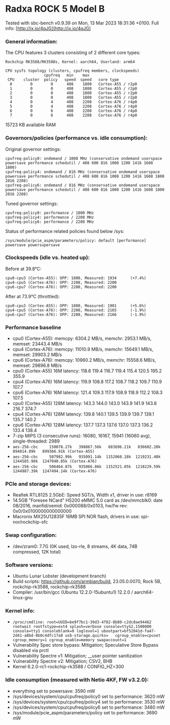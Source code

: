 # Radxa ROCK 5 Model B

Tested with sbc-bench v0.9.39 on Mon, 13 Mar 2023 18:31:36 +0100. Full info: [http://ix.io/4qJG](http://ix.io/4qJG)

### General information:

The CPU features 3 clusters consisting of 2 different core types:

    Rockchip RK3588/RK3588s, Kernel: aarch64, Userland: arm64
    
    CPU sysfs topology (clusters, cpufreq members, clockspeeds)
                     cpufreq   min    max
     CPU    cluster  policy   speed  speed   core type
      0        0        0      408    1800   Cortex-A55 / r2p0
      1        0        0      408    1800   Cortex-A55 / r2p0
      2        0        0      408    1800   Cortex-A55 / r2p0
      3        0        0      408    1800   Cortex-A55 / r2p0
      4        0        4      408    2208   Cortex-A76 / r4p0
      5        0        4      408    2208   Cortex-A76 / r4p0
      6        0        6      408    2208   Cortex-A76 / r4p0
      7        0        6      408    2208   Cortex-A76 / r4p0

15723 KB available RAM

### Governors/policies (performance vs. idle consumption):

Original governor settings:

    cpufreq-policy0: ondemand / 1008 MHz (conservative ondemand userspace powersave performance schedutil / 408 600 816 1008 1200 1416 1608 1800)
    cpufreq-policy4: ondemand / 816 MHz (conservative ondemand userspace powersave performance schedutil / 408 600 816 1008 1200 1416 1608 1800 2016 2208)
    cpufreq-policy6: ondemand / 816 MHz (conservative ondemand userspace powersave performance schedutil / 408 600 816 1008 1200 1416 1608 1800 2016 2208)

Tuned governor settings:

    cpufreq-policy0: performance / 1800 MHz
    cpufreq-policy4: performance / 2208 MHz
    cpufreq-policy6: performance / 2208 MHz

Status of performance related policies found below /sys:

    /sys/module/pcie_aspm/parameters/policy: default [performance] powersave powersupersave

### Clockspeeds (idle vs. heated up):

Before at 39.8°C:

    cpu0-cpu3 (Cortex-A55): OPP: 1800, Measured: 1934      (+7.4%)
    cpu4-cpu5 (Cortex-A76): OPP: 2208, Measured: 2200 
    cpu6-cpu7 (Cortex-A76): OPP: 2208, Measured: 2200 

After at 73.9°C (throttled):

    cpu0-cpu3 (Cortex-A55): OPP: 1800, Measured: 1901      (+5.6%)
    cpu4-cpu5 (Cortex-A76): OPP: 2208, Measured: 2165      (-1.9%)
    cpu6-cpu7 (Cortex-A76): OPP: 2208, Measured: 2166      (-1.9%)

### Performance baseline

  * cpu0 (Cortex-A55): memcpy: 6304.2 MB/s, memchr: 2953.1 MB/s, memset: 23443.4 MB/s
  * cpu4 (Cortex-A76): memcpy: 11010.9 MB/s, memchr: 15649.1 MB/s, memset: 29903.2 MB/s
  * cpu6 (Cortex-A76): memcpy: 10960.2 MB/s, memchr: 15558.6 MB/s, memset: 29896.8 MB/s
  * cpu0 (Cortex-A55) 16M latency: 118.6 119.4 116.7 119.4 115.4 120.5 195.2 355.9 
  * cpu4 (Cortex-A76) 16M latency: 119.9 108.8 117.2 108.7 118.2 109.7 110.9 107.7 
  * cpu6 (Cortex-A76) 16M latency: 121.4 109.3 117.9 108.9 118.9 112.2 108.3 107.5 
  * cpu0 (Cortex-A55) 128M latency: 143.3 144.0 143.0 143.9 141.9 143.8 216.7 374.7 
  * cpu4 (Cortex-A76) 128M latency: 139.8 140.1 139.5 139.9 139.7 139.1 135.7 140.2 
  * cpu6 (Cortex-A76) 128M latency: 137.7 137.3 137.6 137.0 137.3 136.2 133.4 138.4 
  * 7-zip MIPS (3 consecutive runs): 16080, 16167, 15941 (16060 avg), single-threaded: 2989
  * `aes-256-cbc     150078.27k   398867.56k   683696.21k   836602.20k   894814.89k   899366.91k (Cortex-A55)`
  * `aes-256-cbc     507982.99k   935091.14k  1152068.18k  1219231.40k  1244585.98k  1247040.85k (Cortex-A76)`
  * `aes-256-cbc     506464.87k   935066.86k  1152521.05k  1218229.59k  1244987.39k  1247494.14k (Cortex-A76)`

### PCIe and storage devices:

  * Realtek RTL8125 2.5GbE: Speed 5GT/s, Width x1, driver in use: r8169
  * 14.5GB "Foresee NCard" HS200 eMMC 5.0 card as /dev/mmcblk0: date 08/2016, manfid/oemid: 0x000088/0x0103, hw/fw rev: 0x0/0x0100000000000000
  * Macronix MX25U12835F 16MB SPI NOR flash, drivers in use: spi-nor/rockchip-sfc

### Swap configuration:

  * /dev/zram0: 7.7G (0K used, lzo-rle, 8 streams, 4K data, 74B compressed, 12K total)

### Software versions:

  * Ubuntu Lunar Lobster (development branch)
  * Build scripts: https://github.com/armbian/build, 23.05.0.0070, Rock 5B, rockchip-rk3588, rockchip-rk3588
  * Compiler: /usr/bin/gcc (Ubuntu 12.2.0-15ubuntu1) 12.2.0 / aarch64-linux-gnu

### Kernel info:

  * `/proc/cmdline: root=UUID=be9f7bc1-39d3-4f82-8b80-c2dc8ae94462 rootwait rootfstype=ext4 splash=verbose console=ttyS2,1500000 console=tty1 consoleblank=0 loglevel=1 ubootpart=bf52041d-fa47-2d41-a8bd-0b0c4dfc17a8 usb-storage.quirks=   cgroup_enable=cpuset cgroup_memory=1 cgroup_enable=memory swapaccount=1`
  * Vulnerability Spec store bypass: Mitigation; Speculative Store Bypass disabled via prctl
  * Vulnerability Spectre v1:        Mitigation; __user pointer sanitization
  * Vulnerability Spectre v2:        Mitigation; CSV2, BHB
  * Kernel 6.2.0-rc1-rockchip-rk3588 / CONFIG_HZ=300

### Idle consumption (measured with Netio 4KF, FW v3.2.0):

  * everything set to powersave: 3590 mW
  * /sys/devices/system/cpu/cpufreq/policy0 set to performance: 3620 mW
  * /sys/devices/system/cpu/cpufreq/policy4 set to performance: 3530 mW
  * /sys/devices/system/cpu/cpufreq/policy6 set to performance: 3480 mW
  * /sys/module/pcie_aspm/parameters/policy set to performance: 3690 mW

